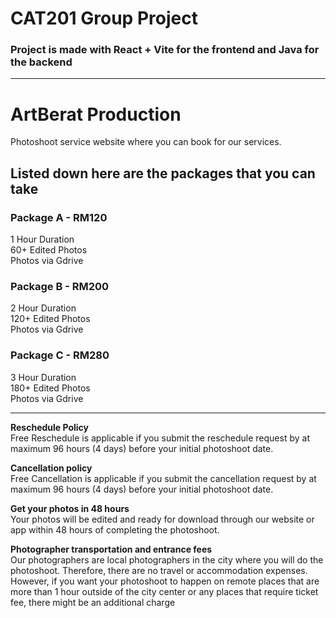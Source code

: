 # CAT201 Group Project

### Project is made with React + Vite for the frontend and Java for the backend

---

# ArtBerat Production

Photoshoot service website where you can book for our services.




## Listed down here are the packages that you can take
### Package A - RM120<br/>
1 Hour Duration<br/>
60+ Edited Photos<br/>
Photos via Gdrive<br/>

### Package B - RM200<br/>
2 Hour Duration<br/>
120+ Edited Photos<br/>
Photos via Gdrive<br/>

### Package C - RM280<br/>
3 Hour Duration<br/>
180+ Edited Photos<br/>
Photos via Gdrive<br/>

---

**Reschedule Policy**<br/>
Free Reschedule is applicable if you submit the reschedule request by at maximum 96 hours (4 days) before your initial photoshoot date.

**Cancellation policy**<br/>
Free Cancellation is applicable if you submit the cancellation request by at maximum 96 hours (4 days) before your initial photoshoot date.

**Get your photos in 48 hours**<br/>
Your photos will be edited and ready for download through our website or app within 48 hours of completing the photoshoot.

**Photographer transportation and entrance fees**<br/>
Our photographers are local photographers in the city where you will do the photoshoot. Therefore, there are no travel or accommodation expenses. However, if you want your photoshoot to happen on remote places that are more than 1 hour outside of the city center or any places that require ticket fee, there might be an additional charge

